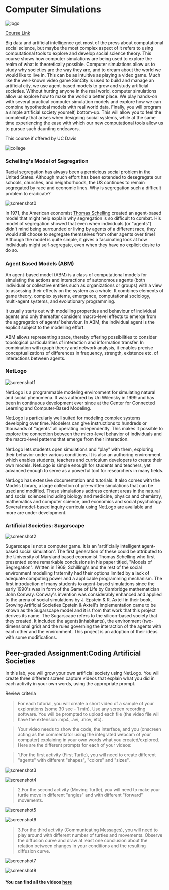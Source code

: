 # Computer Simulations

![logo](images/logo.jfif)

[Course Link](https://www.coursera.org/learn/computer-simulations/home/info)

Big data and artificial intelligence get most of the press about computational social science, but maybe the most complex aspect of it refers to using computational tools to explore and develop social science theory. This course shows how computer simulations are being used to explore the realm of what is theoretically possible. Computer simulations allow us to study why societies are the way they are, and to dream about the world we would like to live in. This can be as intuitive as playing a video game. Much like the well-known video game SimCity is used to build and manage an artificial city, we use agent-based models to grow and study artificial societies. Without hurting anyone in the real world, computer simulations allow us explore how to make the world a better place. We play hands-on with several practical computer simulation models and explore how we can combine hypothetical models with real world data. Finally, you will program a simple artificial society yourself, bottom-up. This will allow you to feel the complexity that arises when designing social systems, while at the same time experiencing the ease with which our new computational tools allow us to pursue such daunting endeavors.


This course if offered by UC Davis

![college](images/college.jpg)


### Schelling's Model of Segregation

Racial segregation has always been a pernicious social problem in the United States. Although much effort has been extended to desegregate our schools, churches, and neighborhoods, the US continues to remain segregated by race and economic lines. Why is segregation such a difficult problem to eradicate?

![screenshot0](images/screenshot0.png)

In 1971, the American economist [Thomas Schelling](http://en.wikipedia.org/wiki/Thomas_Schelling) created an agent-based model that might help explain why segregation is so difficult to combat. His model of segregation showed that even when individuals (or "agents") didn't mind being surrounded or living by agents of a different race, they would still choose to segregate themselves from other agents over time! Although the model is quite simple, it gives a fascinating look at how individuals might self-segregate, even when they have no explicit desire to do so.


### Agent Based Models (ABM)

An agent-based model (ABM) is a class of computational models for simulating the actions and interactions of autonomous agents (both individual or collective entities such as organizations or groups) with a view to assessing their effects on the system as a whole. It combines elements of game theory, complex systems, emergence, computational sociology, multi-agent systems, and evolutionary programming.

It usually starts out with modelling properties and behaviour of individual agents and only thereafter considers macro-level effects to emerge from the aggregation of agents’ behaviour. In ABM, the individual agent is the explicit subject to the modelling effort.

ABM allows representing space, thereby offering possibilities to consider topological particularities of interaction and information transfer. In combination with graph theory and network analysis, it enables precise conceptualizations of differences in frequency, strength, existence etc. of interactions between agents.

### NetLogo

![screenshot1](images/screenshot1.png)

NetLogo is a programmable modeling environment for simulating natural and social phenomena. It was authored by Uri Wilensky in 1999 and has been in continuous development ever since at the Center for Connected Learning and Computer-Based Modeling.

NetLogo is particularly well suited for modeling complex systems developing over time. Modelers can give instructions to hundreds or thousands of “agents” all operating independently. This makes it possible to explore the connection between the micro-level behavior of individuals and the macro-level patterns that emerge from their interaction.

NetLogo lets students open simulations and “play” with them, exploring their behavior under various conditions. It is also an authoring environment which enables students, teachers and curriculum developers to create their own models. NetLogo is simple enough for students and teachers, yet advanced enough to serve as a powerful tool for researchers in many fields.

NetLogo has extensive documentation and tutorials. It also comes with the Models Library, a large collection of pre-written simulations that can be used and modified. These simulations address content areas in the natural and social sciences including biology and medicine, physics and chemistry, mathematics and computer science, and economics and social psychology. Several model-based inquiry curricula using NetLogo are available and more are under development.


### Artificial Societies: Sugarscape

![screenshot2](images/screenshot2.jpg)

Sugarscape is not a computer game. It is an 'artificially intelligent agent-based social simulation'.
The first generation of these could be attributed to the University of Maryland based economist Thomas Schelling who first presented some remarkable conclusions  in his paper titled, "Models of Segregation". Written in 1969, Schilling's and the rest of the social environment modelling fraternity had their options limited by a lack of adequate computing power and a applicable programming mechanism.
The first introduction of many students to agent-based simulations since the early 1990's was in form of the Game of Life by Cambridge mathematician John Conway. Conway's invention was considerably enhanced and applied to the arena of social simulations by J. Epstein & R. Axtell in their book, Growing Artificial Societies
Epstein & Axtell's implementation came to be known as the Sugarscape model and it is from that work that this project derives its name. The Sugarscape refers to the silicon-based society that they created. It included the agents(inhabitants), the environment (two-dimensional grid) and the rules governing the interaction of the agents with each other and the environment. This project is an adoption of their ideas with some modifications.

## Peer-graded Assignment:Coding Artificial Societies

In this lab, you will grow your own artificial society using NetLogo.
You will create three different screen capture videos that explain what you did in each activity in your own words, using the appropriate prompt.

Review criteria
>For each tutorial, you will create a short video of a sample of your explorations (some 30 sec - 1 min). Use any screen recording software. You will be prompted to upload each file (the video file will have the extension .mp4, .avi, .mov, etc).

>Your video needs to show the code, the interface, and you (onscreen acting as the commentator using the integrated webcam of your computer) explaining in your own words what you created/explored. Here are the different prompts for each of your videos:

>1.For the first activity (First Turtle), you will need to create different "agents" with different "shapes", "colors" and "sizes".

![screenshot3](images/screenshot3.png)

![screenshot4](images/screenshot4.png)


>2.For the second activity (Moving Turtle), you will need to make your turtle move in different "angles" and with different "forward" movements.

![screenshot5](images/screenshot5.png)

![screenshot6](images/screenshot6.png)

>3.For the third activity (Communicating Messages), you will need to play around with different number of turtles and movements. Observe the diffusion curve and draw at least one conclusion about the relation between changes in your conditions and the resulting diffusion curve.

![screenshot7](images/screenshot7.png)

![screenshot8](images/screenshot8.png)

#### You can find all the videos [here](https://drive.google.com/open?id=145swDr8thMNy6hcRCHizs6aTh3IIxrQ9)
